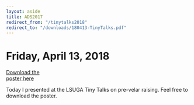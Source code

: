 ```yaml
---
layout: aside
title: ADS2017
redirect_from: "/tinytalks2018"
redirect_to: "/downloads/180413-TinyTalks.pdf"
---
```


# Friday, April 13, 2018

<div class="biglink"><a href="/downloads/180413-TinyTalks.pdf" title="download PDF" class="nodot" target = "_blank">Download the <br />poster here</a></div>

Today I presented at the LSUGA Tiny Talks on pre-velar raising. Feel free to download the poster.